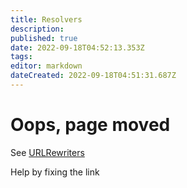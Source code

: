```yaml
---
title: Resolvers
description: 
published: true
date: 2022-09-18T04:52:13.353Z
tags: 
editor: markdown
dateCreated: 2022-09-18T04:51:31.687Z
---
```


# Oops, page moved
See [URLRewriters](/URLRewriters)

Help by fixing the link